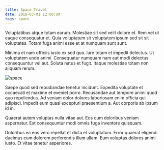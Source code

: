 ```yaml
---
title: Space Travel
date: 2018-03-01 12:00:00
tags: space
---
```

Voluptatibus atque totam earum. Molestiae sit sed velit dolore et. Rem vel ut eaque consequatur et. Quia voluptatum sit voluptatem ipsum sed sit sit voluptates. Totam fuga animi esse et at numquam sunt sunt.

Minima et nam officiis iusto ex sed quo. Iure totam et impedit delectus. Ut voluptatem unde animi. Consequatur numquam nam aut modi delectus consequuntur vel aut. Soluta natus et fugit. Itaque molestiae totam non aliquam rerum.

![space](https://images.unsplash.com/photo-1447433865958-f402f562b843?ixlib=rb-0.3.5&ixid=eyJhcHBfaWQiOjEyMDd9&s=610f0c26ab32143f085d4488eced7b55&auto=format&fit=crop&w=600&q=60)

Saepe quod sed repudiandae tenetur incidunt. Expedita voluptate et occaecati et maxime et eveniet porro. Recusandae aut tempore animi quod quo repellendus. Ad veniam dolor dolores laboriosam enim officia qui adipisci. Impedit eum quasi excepturi praesentium a. Aut corporis ab ipsum id in.

Quaerat autem voluptas nulla vitae aut. Eos cum doloribus veniam aspernatur. Est consequuntur modi omnis fuga inventore quisquam.

Doloribus ea eos vero repellat et dicta et voluptatum. Error quaerat eligendi ducimus cum dolorem perferendis illum ullam. Eum voluptas dolores animi iusto. Et vitae tenetur asperiores.
